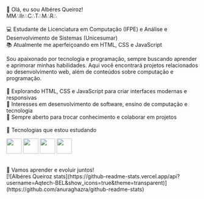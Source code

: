 👋 Olá, eu sou Albéres Queiroz!
</br>
MM∴IIr∴C∴T∴M∴R∴
</br>
</br>
💻 Estudante de Licenciatura em Computação (IFPE) e Análise e Desenvolvimento de Sistemas (Unicesumar)
</br>
📚 Atualmente me aperfeiçoando em HTML, CSS e JavaScript
</br>

Sou apaixonado por tecnologia e programação, sempre buscando aprender e aprimorar minhas habilidades. Aqui você encontrará projetos relacionados ao desenvolvimento web, além de conteúdos sobre computação e programação.
</br>
</br>
🔹 Explorando HTML, CSS e JavaScript para criar interfaces modernas e responsivas
</br>
🔹 Interesses em desenvolvimento de software, ensino de computação e tecnologia
</br>
🔹 Sempre aberto para trocar conhecimento e colaborar em projetos
</br>
</br>
🚀 Tecnologias que estou estudando
<p align="left">
  <img src="https://cdn.jsdelivr.net/gh/devicons/devicon/icons/c/c-original.svg" width="40" height="40"/>
  <img src="https://cdn.jsdelivr.net/gh/devicons/devicon/icons/javascript/javascript-original.svg" width="40" height="40"/>
  <img src="https://cdn.jsdelivr.net/gh/devicons/devicon/icons/html5/html5-original.svg" width="40" height="40"/>
  <img src="https://cdn.jsdelivr.net/gh/devicons/devicon/icons/css3/css3-original.svg" width="40" height="40"/>
</p>
</br>
🚀 Vamos aprender e evoluir juntos!
</br>
[![Albéres Queiroz stats](https://github-readme-stats.vercel.app/api?username=Aqtech-BEL&show_icons=true&theme=transparent)] 
 (https://github.com/anuraghazra/github-readme-stats)
